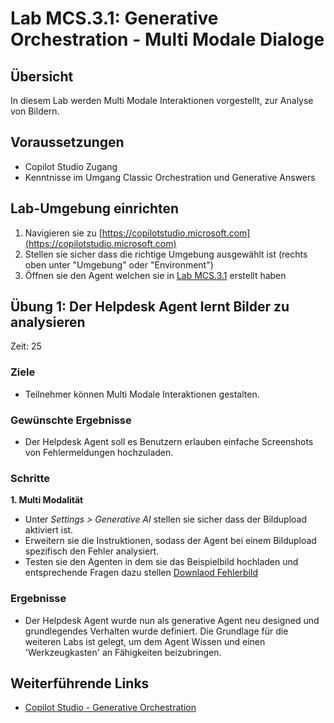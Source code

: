 # Lab MCS.3.1: Generative Orchestration - Multi Modale Dialoge

## Übersicht
In diesem Lab werden Multi Modale Interaktionen vorgestellt, zur Analyse von Bildern.

## Voraussetzungen
- Copilot Studio Zugang
- Kenntnisse im Umgang Classic Orchestration und Generative Answers

## Lab-Umgebung einrichten
1. Navigieren sie zu [https://copilotstudio.microsoft.com](https://copilotstudio.microsoft.com)
2. Stellen sie sicher dass die richtige Umgebung ausgewählt ist (rechts oben unter "Umgebung" oder "Environment")
3. Öffnen sie den Agent welchen sie in [Lab MCS.3.1](Lab%20MCS.3.1%20-%20Generative%20Orchestration.md) erstellt haben

## Übung 1: Der Helpdesk Agent lernt Bilder zu analysieren
Zeit: 25 
### Ziele
- Teilnehmer können Multi Modale Interaktionen gestalten.

### Gewünschte Ergebnisse
-  Der Helpdesk Agent soll es Benutzern erlauben einfache Screenshots von Fehlermeldungen hochzuladen.

### Schritte

**1. Multi Modalität**

- Unter *Settings > Generative AI* stellen sie sicher dass der Bildupload aktiviert ist.
- Erweitern sie die Instruktionen, sodass der Agent bei einem Bildupload spezifisch den Fehler analysiert.
- Testen sie den Agenten in dem sie das Beispielbild hochladen und entsprechende Fragen dazu stellen [Downlaod Fehlerbild](../labs/data/M04_VPN_error_sample_image.png)

### Ergebnisse
- Der Helpdesk Agent wurde nun als generative Agent neu designed und grundlegendes Verhalten wurde definiert. Die Grundlage für die weiteren Labs ist gelegt, um dem Agent Wissen und einen 'Werkzeugkasten' an Fähigkeiten beizubringen.


## Weiterführende Links
- [Copilot Studio - Generative Orchestration](https://learn.microsoft.com/en-us/microsoft-copilot-studio/advanced-generative-actions)
